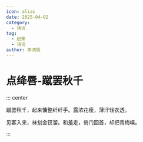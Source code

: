 ```yaml
---
icon: alias
date: 2025-04-02
category:
  - 诗词
tag:
  - 赵宋
  - 诗词
author: 李清照
---
```


# 点绛唇-蹴罢秋千

<!-- more -->

::: center

蹴罢秋千，起来慵整纤纤手。露浓花瘦，薄汗轻衣透。

见客入来，袜刬金钗溜。和羞走，倚门回首，却把青梅嗅。

:::